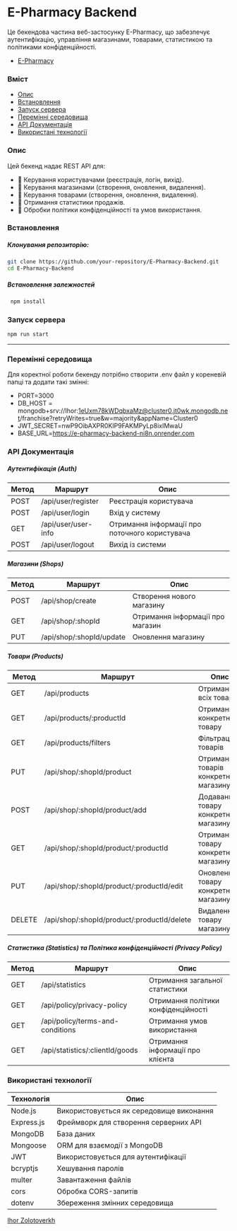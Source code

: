 # E-Pharmacy Backend

Це бекендова частина веб-застосунку E-Pharmacy, що забезпечує аутентифікацію, управління магазинами, товарами, статистикою та політиками конфіденційності.

- [E-Pharmacy](https://e-pharmacy-tan.vercel.app)

### Вміст

- [Опис](#опис)
- [Встановлення](#встановлення)
- [Запуск сервера](#запуск-сервера)
- [Перемінні середовища](#перемінні-середовища)
- [API Документація](#API-Документація)
- [Використані технології](#використані-технології)

### Опис

Цей бекенд надає REST API для:

- 🔹 Керування користувачами (реєстрація, логін, вихід).
- 🔹 Керування магазинами (створення, оновлення, видалення).
- 🔹 Керування товарами (створення, оновлення, видалення).
- 🔹 Отримання статистики продажів.
- 🔹 Обробки політики конфіденційності та умов використання.

### Встановлення

##### Клонування репозиторію:

```bash
git clone https://github.com/your-repository/E-Pharmacy-Backend.git
cd E-Pharmacy-Backend
```

##### Встановлення залежностей

```bash
 npm install
```

### Запуск сервера

```bash
npm run start
```

---

### Перемінні середовища

Для коректної роботи бекенду потрібно створити .env файл у кореневій папці та додати такі змінні:

- PORT=3000
- DB_HOST = mongodb+srv://Ihor:1eUxm78kWDqbxaMz@cluster0.jt0wk.mongodb.net/franchise?retryWrites=true&w=majority&appName=Cluster0
- JWT_SECRET=nwP9OibAXPR0KIP9FAKMPyLp8ixIMwaU
- BASE_URL=https://e-pharmacy-backend-ni8n.onrender.com

### API Документація

##### Аутентифікація (Auth)

| Метод | Маршрут             | Опис                                           |
| ----- | ------------------- | ---------------------------------------------- |
| POST  | /api/user/register  | Реєстрація користувача                         |
| POST  | /api/user/login     | Вхід у систему                                 |
| GET   | /api/user/user-info | Отримання інформації про поточного користувача |
| POST  | /api/user/logout    | Вихід із системи                               |

##### Магазини (Shops)

| Метод | Маршрут                  | Опис                             |
| ----- | ------------------------ | -------------------------------- |
| POST  | /api/shop/create         | Створення нового магазину        |
| GET   | /api/shop/:shopId        | Отримання інформації про магазин |
| PUT   | /api/shop/:shopId/update | Оновлення магазину               |

##### Товари (Products)

| Метод  | Маршрут                                     | Опис                                   |
| ------ | ------------------------------------------- | -------------------------------------- |
| GET    | /api/products                               | Отримання всіх товарів                 |
| GET    | /api/products/:productId                    | Отримання конкретного товару           |
| GET    | /api/products/filters                       | Фільтрація товарів                     |
| PUT    | /api/shop/:shopId/product                   | Отримання товарів конкретного магазину |
| POST   | /api/shop/:shopId/product/add               | Додавання товару конкретного магазину  |
| GET    | /api/shop/:shopId/product/:productId        | Отримання товару конкретного магазину  |
| PUT    | /api/shop/:shopId/product/:productId/edit   | Оновлення товару конкретного магазину  |
| DELETE | /api/shop/:shopId/product/:productId/delete | Видалення товару магазину              |

##### Статистика (Statistics) та Політика конфіденційності (Privacy Policy)

| Метод | Маршрут                          | Опис                                |
| ----- | -------------------------------- | ----------------------------------- |
| GET   | /api/statistics                  | Отримання загальної статистики      |
| GET   | /api/policy/privacy-policy       | Отримання політики конфіденційності |
| GET   | /api/policy/terms-and-conditions | Отримання умов використання         |
| GET   | /api/statistics/:clientId/goods  | Отримання інформації про клієнта    |

### Використані технології

| Технологія | Опис                                     |
| ---------- | ---------------------------------------- |
| Node.js    | Використовується як середовище виконання |
| Express.js | Фреймворк для створення серверних API    |
| MongoDB    | База даних                               |
| Mongoose   | ORM для взаємодії з MongoDB              |
| JWT        | Використовується для аутентифікації      |
| bcryptjs   | Хешування паролів                        |
| multer     | Завантаження файлів                      |
| cors       | Обробка CORS-запитів                     |
| dotenv     | Збереження змінних середовища            |

[Ihor Zolotoverkh](https://www.linkedin.com/in/ihor-zolotoverkh)
